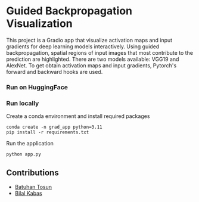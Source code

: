 # Guided Backpropagation Visualization

This project is a Gradio app that visualize activation maps and input gradients for deep learning models interactively. Using guided backpropagation, spatial regions of input images that most contribute to the prediction are highlighted. There are two models available: VGG19 and AlexNet. To get obtain activation maps and input gradients, Pytorch's forward and backward hooks are used.

[](images/app.gif)

### Run on HuggingFace

### Run locally

Create a conda environment and install required packages

```
conda create -n grad_app python=3.11
pip install -r requirements.txt
```

Run the application

```
python app.py
```

## Contributions
- [Batuhan Tosun](https://github.com/batuhanntosun)
- [Bilal Kabas](https://github.com/bilalkabas)
